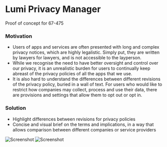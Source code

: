 # Lumi Privacy Manager
Proof of concept for 67-475

### Motivation
* Users of apps and services are often presented with long and complex privacy notices, which are highly legalistic. Simply put, they are written by lawyers for lawyers, and is not accessible to the layperson.
* While we recognise the need to have better oversight and control over our privacy, it is an unrealistic burden for users to continually keep abreast of the privacy policies of all the apps that we use. 
* It is also hard to understand the differences between different revisions of the privacy policy, buried in a wall of text. For users who would like to restrict how companies may collect, process and use their data, there are provisions and settings that allow them to opt out or opt in.

### Solution
* Highlight differences between revisions for privacy policies
* Concise and visual brief on the terms and implications, in a way that allows comparison between different companies or service providers

![Screenshot](screenshots/ScreenshotDashboard.png?raw=true "Screenshot")
![Screenshot](screenshots/ScreenshotCompare.png?raw=true "Screenshot")
